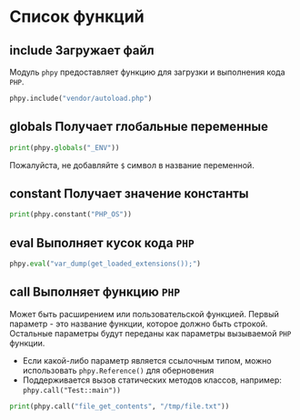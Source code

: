 # Список функций



## include Загружает файл
Модуль `phpy` предоставляет функцию для загрузки и выполнения кода `PHP`.
```python
phpy.include("vendor/autoload.php")
```


## globals Получает глобальные переменные
```python
print(phpy.globals("_ENV"))
```
Пожалуйста, не добавляйте `$` символ в название переменной.


## constant Получает значение константы
```python
print(phpy.constant("PHP_OS"))
```


## eval Выполняет кусок кода `PHP`

```python
phpy.eval("var_dump(get_loaded_extensions());")
```


## call Выполняет функцию `PHP`

Может быть расширением или пользовательской функцией. Первый параметр - это название функции, которое должно быть строкой. Остальные параметры будут переданы как параметры вызываемой `PHP` функции.


- Если какой-либо параметр является ссылочным типом, можно использовать `phpy.Reference()` для оберновения
- Поддерживается вызов статических методов классов, например: `phpy.call("Test::main"))`

```python
print(phpy.call("file_get_contents", "/tmp/file.txt"))
```
